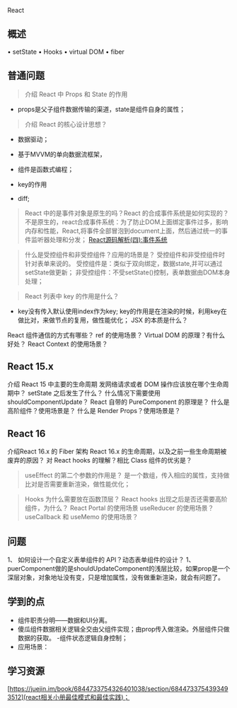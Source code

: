 React
## 概述
• setState
• Hooks
•  virtual DOM
• fiber
## 普通问题
> 介绍 React 中 Props 和 State 的作用
- props是父子组件数据传输的渠道，state是组件自身的属性；

> 介绍 React 的核心设计思想？
- 数据驱动；
- 基于MVVM的单向数据流框架，
- 组件是函数式编程；

- key的作用
- diff;
> React 中的是事件对象是原生的吗？React 的合成事件系统是如何实现的？
不是原生的，react合成事件系统：为了防止DOM上面绑定事件过多，影响内存和性能，React,将事件全部冒泡到document上面，然后通过统一的事件监听器处理和分发；
[React源码解析(四):事件系统](https://juejin.im/post/6844903538762448910)

> 什么是受控组件和非受控组件？应用的场景是？
受控组件和非受控组件时针对表单来说的。
受控组件是：类似于双向绑定，数据state,并可以通过setState做更新；
非受控组件：不受setState()控制，表单数据由DOM本身处理；

> React 列表中 key 的作用是什么？
- key没有传入默认使用index作为key; key的作用是在渲染的时候，利用key在做比对，来做节点的复用，做性能优化；
JSX 的本质是什么？

React 组件通信的方式有哪些？
ref 的使用场景？
Virtual DOM 的原理？有什么好处？
React Context 的使用场景？

## React 15.x
介绍 React 15 中主要的生命周期
发网络请求或者 DOM 操作应该放在哪个生命周期中？
setState 之后发生了什么？
什么情况下需要使用 shouldComponentUpdate？
React 自带的 PureComponent 的原理是？
什么是高阶组件？使用场景是？
什么是 Render Props？使用场景是？

## React 16
介绍React 16.x 的 Fiber 架构
React 16.x 的生命周期，以及之前一些生命周期被废弃的原因？
对 React hooks 的理解？相比 Class 组件的优劣是？
> useEffect 的第二个参数的作用是？
是一个数组，传入相应的属性，支持做比对是否需要重新渲染，做性能优化；

> Hooks 为什么需要放在函数顶层？
> React hooks 出现之后是否还需要高阶组件，为什么？
> React Portal 的使用场景
> useReducer 的使用场景？
> useCallback 和 useMemo 的使用场景？

## 问题
1、 如何设计一个自定义表单组件的 API？动态表单组件的设计？
1、 puerComponent做的是shouldUpdateComponent的浅层比较，如果prop是一个深层对象，对象地址没有变，只是增加属性，没有做重新渲染，就会有问题了。

## 学到的点
- 组件职责分明——数据和UI分离。
- 傻瓜组件数据相关逻辑全交由父组件实现；由prop传入做渲染。外层组件只做数据的获取。
-组件状态逻辑自身控制；
- 应用场景：
## 学习资源
[https://juejin.im/book/6844733754326401038/section/6844733754393493512](react相关小册最佳模式和最佳实践)；